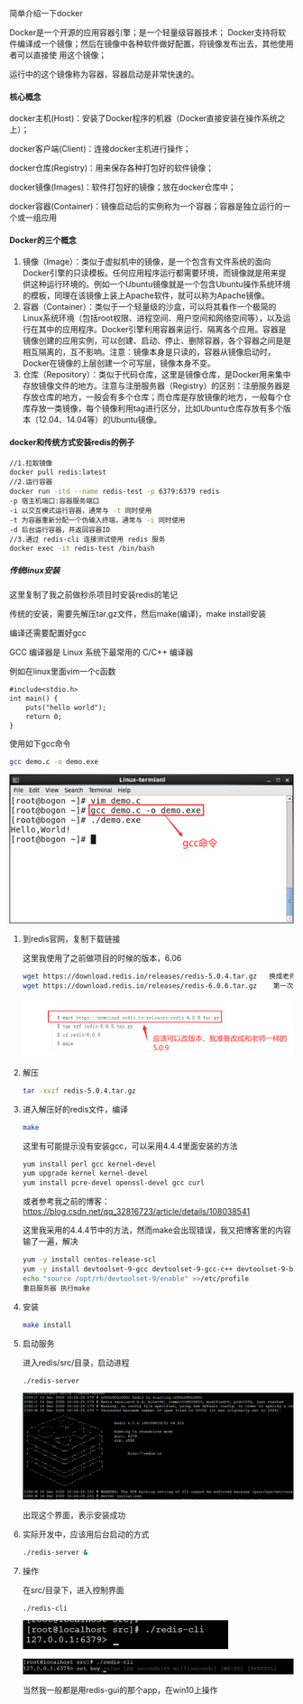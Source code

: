 简单介绍一下docker

Docker是一个开源的应用容器引擎；是一个轻量级容器技术； Docker支持将软件编译成一个镜像；然后在镜像中各种软件做好配置，将镜像发布出去，其他使用者可以直接使 用这个镜像；

运行中的这个镜像称为容器，容器启动是非常快速的。

#### 核心概念

docker主机(Host)：安装了Docker程序的机器（Docker直接安装在操作系统之上）；

docker客户端(Client)：连接docker主机进行操作；

docker仓库(Registry)：用来保存各种打包好的软件镜像；

docker镜像(Images)：软件打包好的镜像；放在docker仓库中；

docker容器(Container)：镜像启动后的实例称为一个容器；容器是独立运行的一个或一组应用

#### Docker的三个概念

1. 镜像（Image）：类似于虚拟机中的镜像，是一个包含有文件系统的面向Docker引擎的只读模板。任何应用程序运行都需要环境，而镜像就是用来提供这种运行环境的。例如一个Ubuntu镜像就是一个包含Ubuntu操作系统环境的模板，同理在该镜像上装上Apache软件，就可以称为Apache镜像。
2. 容器（Container）：类似于一个轻量级的沙盒，可以将其看作一个极简的Linux系统环境（包括root权限、进程空间、用户空间和网络空间等），以及运行在其中的应用程序。Docker引擎利用容器来运行、隔离各个应用。容器是镜像创建的应用实例，可以创建、启动、停止、删除容器，各个容器之间是是相互隔离的，互不影响。注意：镜像本身是只读的，容器从镜像启动时，Docker在镜像的上层创建一个可写层，镜像本身不变。
3. 仓库（Repository）：类似于代码仓库，这里是镜像仓库，是Docker用来集中存放镜像文件的地方。注意与注册服务器（Registry）的区别：注册服务器是存放仓库的地方，一般会有多个仓库；而仓库是存放镜像的地方，一般每个仓库存放一类镜像，每个镜像利用tag进行区分，比如Ubuntu仓库存放有多个版本（12.04、14.04等）的Ubuntu镜像。

#### docker和传统方式安装redis的例子

```bash
//1.拉取镜像
docker pull redis:latest
//2.运行容器
docker run -itd --name redis-test -p 6379:6379 redis
-p 宿主机端口:容器服务端口
-i 以交互模式运行容器，通常与 -t 同时使用
-t 为容器重新分配一个伪输入终端，通常与 -i 同时使用
-d 后台运行容器，并返回容器ID
//3.通过 redis-cli 连接测试使用 redis 服务
docker exec -it redis-test /bin/bash
```

##### 传统linux安装

这里复制了我之前做秒杀项目时安装redis的笔记

传统的安装，需要先解压tar.gz文件，然后make(编译)，make install安装

编译还需要配置好gcc

GCC 编译器是 Linux 系统下最常用的 C/C++ 编译器

例如在linux里面vim一个c函数

```vim
#include<stdio.h>
int main() {
	puts("hello world");
	return 0;
}
```

使用如下gcc命令

```bash
gcc demo.c -o demo.exe
```

<img src="docker简单介绍.assets/2-20061912593I10.gif" alt="gcc命令编译C语言程序"  />



1. 到redis官网，复制下载链接

   这里我使用了之前做项目的时候的版本，6.06

   ```bash
   wget https://download.redis.io/releases/redis-5.0.4.tar.gz   换成老师的版本，以免后续出问题
   wget https://download.redis.io/releases/redis-6.0.6.tar.gz 	 第一次做项目时候用的版本
   ```

   ![image-20201213202559051](docker简单介绍.assets/image-20201213202559051.png)

   

2. 解压

   ```bash
   tar -xvzf redis-5.0.4.tar.gz
   ```

3. 进入解压好的redis文件，编译

   ```bash
   make
   ```

   这里有可能提示没有安装gcc，可以采用4.4.4里面安装的方法

   ```bash
   yum install perl gcc kernel-devel
   yum upgrade kernel kernel-devel
   yum install pcre-devel openssl-devel gcc curl
   ```

   或者参考我之前的博客：https://blog.csdn.net/qq_32816723/article/details/108038541

   这里我采用的4.4.4节中的方法，然而make会出现错误，我又把博客里的内容输了一遍，解决

   ```bash
   yum -y install centos-release-scl
   yum -y install devtoolset-9-gcc devtoolset-9-gcc-c++ devtoolset-9-binutils
   echo "source /opt/rh/devtoolset-9/enable" >>/etc/profile
   重启服务器 执行make
   ```

4. 安装

   ```bash
   make install
   ```

5. 启动服务

   进入redis/src/目录，启动进程

   ```bash
   ./redis-server
   ```

   ![image-20201214142650674](docker简单介绍.assets/image-20201214142650674.png)

   出现这个界面，表示安装成功

6. 实际开发中，应该用后台启动的方式

   ```bash
   ./redis-server &
   ```

7. 操作

   在src/目录下，进入控制界面

   ```bash
   ./redis-cli
   ```

   ![image-20201214142911782](docker简单介绍.assets/image-20201214142911782.png)

   ![image-20201214142939210](docker简单介绍.assets/image-20201214142939210.png)

   当然我一般都是用redis-gui的那个app，在win10上操作